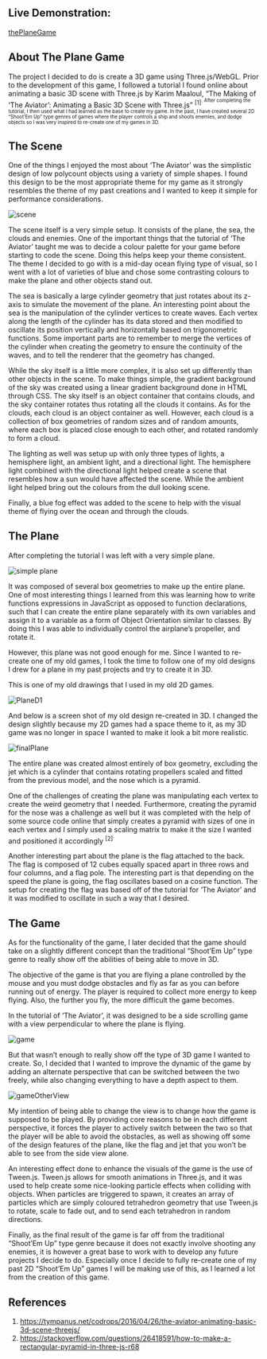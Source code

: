 ## Live Demonstration: 
[thePlaneGame](https://atanacde.github.io/thePlaneGame-threejs/)

## About The Plane Game
The project I decided to do is create a 3D game using Three.js/WebGL. Prior to the 
development of this game, I followed a tutorial I found online about animating a basic 3D scene 
with Three.js by Karim Maaloul, “The Making of ‘The Aviator’: Animating a Basic 3D Scene with 
Three.js” <sup>[1]<sup>. After completing the tutorial, I then used what I had learned as the base to create my game. 
In the past, I have created several 2D “Shoot’Em Up” type genres of games where the player 
controls a ship and shoots enemies, and dodge objects so I was very inspired to re-create one of 
my games in 3D.

## The Scene
One of the things I enjoyed the most about ‘The Aviator’ was the simplistic design of low 
polycount objects using a variety of simple shapes. I found this design to be the most 
appropriate theme for my game as it strongly resembles the theme of my past creations and I 
wanted to keep it simple for performance considerations.

![scene](https://github.com/AtanacDE/thePlaneGame-threejs/blob/main/screenshots/scene.png)

The scene itself is a very simple setup. It consists of the plane, the sea, the clouds and enemies. 
One of the important things that the tutorial of ‘The Aviator’ taught me was to decide a colour 
palette for your game before starting to code the scene. Doing this helps keep your theme 
consistent. The theme I decided to go with is a mid-day ocean flying type of visual, so I went 
with a lot of varieties of blue and chose some contrasting colours to make the plane and other 
objects stand out.

The sea is basically a large cylinder geometry that just rotates about its z-axis to simulate the 
movement of the plane. An interesting point about the sea is the manipulation of the cylinder 
vertices to create waves. Each vertex along the length of the cylinder has its data stored and 
then modified to oscillate its position vertically and horizontally based on trigonometric 
functions. Some important parts are to remember to merge the vertices of the cylinder when 
creating the geometry to ensure the continuity of the waves, and to tell the renderer that the 
geometry has changed.

While the sky itself is a little more complex, it is also set up differently than other objects in the 
scene. To make things simple, the gradient background of the sky was created using a linear 
gradient background done in HTML through CSS. The sky itself is an object container that 
contains clouds, and the sky container rotates thus rotating all the clouds it contains. As for the 
clouds, each cloud is an object container as well. However, each cloud is a collection of box 
geometries of random sizes and of random amounts, where each box is placed close enough to 
each other, and rotated randomly to form a cloud.

The lighting as well was setup up with only three types of lights, a hemisphere light, an ambient 
light, and a directional light. The hemisphere light combined with the directional light helped 
create a scene that resembles how a sun would have affected the scene. While the ambient 
light helped bring out the colours from the dull looking scene.

Finally, a blue fog effect was added to the scene to help with the visual theme of flying over the 
ocean and through the clouds.

## The Plane
After completing the tutorial I was left with a very simple plane.

![simple plane](https://github.com/AtanacDE/thePlaneGame-threejs/blob/main/screenshots/simplePlaneCropped.png)

It was composed of several box geometries to make up the entire plane. One of most 
interesting things I learned from this was learning how to write functions expressions in 
JavaScript as opposed to function declarations, such that I can create the entire plane 
separately with its own variables and assign it to a variable as a form of Object Orientation 
similar to classes. By doing this I was able to individually control the airplane’s propeller, and 
rotate it.

However, this plane was not good enough for me. Since I wanted to re-create one of my old 
games, I took the time to follow one of my old designs I drew for a plane in my past projects 
and try to create it in 3D.

This is one of my old drawings that I used in my old 2D games.

![PlaneD1](https://github.com/AtanacDE/thePlaneGame-threejs/blob/main/screenshots/PlaneD1.png)

And below is a screen shot of my old design re-created in 3D.  I changed the design slightly 
because my 2D games had a space theme to it, as my 3D game was no longer in space I wanted to make it look a bit 
more realistic.

![finalPlane](https://github.com/AtanacDE/thePlaneGame-threejs/blob/main/screenshots/finalPlane.png)

The entire plane was created almost entirely of box 
geometry, excluding the jet which is a cylinder that contains 
rotating propellers scaled and fitted from the previous 
model, and the nose which is a pyramid.

One of the challenges of creating the plane was 
manipulating each vertex to create the weird geometry that 
I needed. Furthermore, creating the pyramid for the nose was a challenge as well but it was 
completed with the help of some source code online that simply creates a pyramid with sizes of 
one in each vertex and I simply used a scaling matrix to make it the size I wanted and positioned 
it accordingly <sup>[2]<sup>.

Another interesting part about the plane is the flag attached to the back. The flag is composed 
of 12 cubes equally spaced apart in three rows and four columns, and a flag pole. The 
interesting part is that depending on the speed the plane is going, the flag oscillates based on a 
cosine function. The setup for creating the flag was based off of the tutorial for ‘The Aviator’ 
and it was modified to oscillate in such a way that I desired.

## The Game

As for the functionality of the game, I later decided that the game should take on a slightly 
different concept than the traditional “Shoot’Em Up” type genre to really show off the abilities 
of being able to move in 3D.

The objective of the game is that you are flying a plane controlled by the mouse and you must 
dodge obstacles and fly as far as you can before running out of energy. The player is required to 
collect more energy to keep flying. Also, the further you fly, the more difficult the game 
becomes.

In the tutorial of ‘The Aviator’, it was designed to be a side scrolling game with a view 
perpendicular to where the plane is flying.

![game](https://github.com/AtanacDE/thePlaneGame-threejs/blob/main/screenshots/game.png)

But that wasn’t enough to really show off the type of 3D game I wanted to create. So, I decided 
that I wanted to improve the dynamic of the game by adding an alternate perspective that can 
be switched between the two freely, while also changing everything to have a depth aspect to 
them.

![gameOtherView](https://github.com/AtanacDE/thePlaneGame-threejs/blob/main/screenshots/gameOtherView.png)

My intention of being able to change the view is to change how the game is supposed to be 
played. By providing core reasons to be in each different perspective, it forces the player to 
actively switch between the two so that the player will be able to avoid the obstacles, as well as 
showing off some of the design features of the plane, like the flag and jet that you won’t be 
able to see from the side view alone.

An interesting effect done to enhance the visuals of the game is the use of Tween.js. Tween.js 
allows for smooth animations in Three.js, and it was used to help create some nice-looking 
particle effects when colliding with objects. When particles are triggered to spawn, it creates an 
array of particles which are simply coloured tetrahedron geometry that use Tween.js to rotate, 
scale to fade out, and to send each tetrahedron in random directions.

Finally, as the final result of the game is far off from the traditional “Shoot’Em Up” type genre 
because it does not exactly involve shooting any enemies, it is however a great base to work 
with to develop any future projects I decide to do. Especially once I decide to fully re-create one 
of my past 2D “Shoot’Em Up” games I will be making use of this, as I learned a lot from the 
creation of this game.

## References
1. https://tympanus.net/codrops/2016/04/26/the-aviator-animating-basic-3d-scene-threejs/ 
2. https://stackoverflow.com/questions/26418591/how-to-make-a-rectangular-pyramid-in-three-js-r68 
